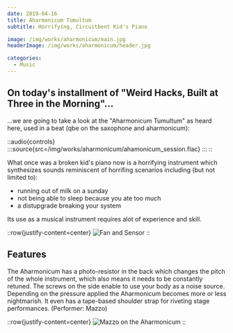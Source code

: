 ```yaml
---
date: 2019-04-16
title: Aharmonicum Tumultum
subtitle: Horrifying, Circuitbent Kid's Piano

image: /img/works/aharmonicum/main.jpg
headerImage: /img/works/aharmonicum/header.jpg

categories:
  - Music
---
```


## On today's installment of "Weird Hacks, Built at Three in the Morning"...

...we are going to take a look at the "Aharmonicum Tumultum" as heard here, used in a beat (qbe on the saxophone and aharmonicum):

::audio{controls}
:::source{src=/img/works/aharmonicum/ahamonicum_session.flac}
:::
::

What once was a broken kid's piano now is a horrifying instrument which synthesizes sounds reminiscent of horrifing scenarios including (but not limited to):

- running out of milk on a sunday
- not being able to sleep because you ate too much
- a distupgrade breaking your system

Its use as a musical instrument requires alot of experience and skill.

::row{justify-content=center}
![Fan and Sensor](/img/works/aharmonicum/fan_sensor.jpg)
::

## Features

The Aharmonicum has a photo-resistor in the back which changes the pitch of the whole instrument, which also means it needs to be constantly retuned. The screws on the side enable to use your body as a noise source. Depending on the pressure applied the Aharmonicum becomes more or less nightmarish. It even has a tape-based shoulder strap for riveting stage performances. (Performer: Mazzo)

::row{justify-content=center}
![Mazzo on the Aharmonicum](/img/works/aharmonicum/mazzo.jpg)
::
